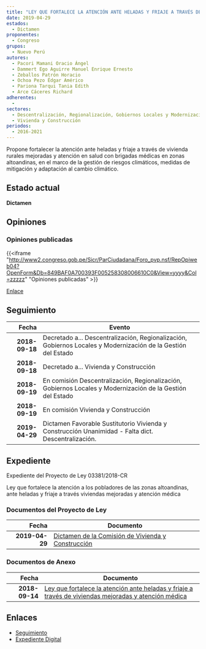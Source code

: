 ```yaml
---
title: "LEY QUE FORTALECE LA ATENCIÓN ANTE HELADAS Y FRIAJE A TRAVÉS DE VIVIENDAS MEJORADAS Y ATENCIÓN MÉDICA"
date: 2019-04-29
estados: 
  - Dictamen
proponentes: 
  - Congreso
grupos: 
  - Nuevo Perú
autores: 
  - Pacori Mamani Oracio Ángel
  - Dammert Ego Aguirre Manuel Enrique Ernesto
  - Zeballos Patrón Horacio
  - Ochoa Pezo Édgar Américo
  - Pariona Tarqui Tania Edith
  - Arce Cáceres Richard
adherentes: 
  - 
sectores: 
  - Descentralización, Regionalización, Gobiernos Locales y Modernización de la Gestión del Estado
  - Vivienda y Construcción
periodos: 
  - 2016-2021
---
```


Propone fortalecer la atención ante heladas y friaje a través de vivienda rurales mejoradas y atención en salud con brigadas médicas en zonas altoandinas, en el marco de la gestión de riesgos climáticos, medidas de mitigación y adaptación al cambio climático.


## Estado actual

**Dictamen**

## Opiniones

### Opiniones publicadas

{{<iframe "http://www2.congreso.gob.pe/Sicr/ParCiudadana/Foro_pvp.nsf/RepOpiweb04?OpenForm&Db=849BAF0A700393F005258308006610C0&View=yyyy&Col=zzzzz" "Opiniones publicadas" >}}

[Enlace](http://www2.congreso.gob.pe/Sicr/ParCiudadana/Foro_pvp.nsf/RepOpiweb04?OpenForm&Db=849BAF0A700393F005258308006610C0&View=yyyy&Col=zzzzz)

## Seguimiento

| Fecha | Evento |
|------:|--------|
| **2018-09-18** | Decretado a... Descentralización, Regionalización, Gobiernos Locales y Modernización de la Gestión del Estado|
| **2018-09-18** | Decretado a... Vivienda y Construcción|
| **2018-09-19** | En comisión Descentralización, Regionalización, Gobiernos Locales y Modernización de la Gestión del Estado|
| **2018-09-19** | En comisión Vivienda y Construcción|
| **2019-04-29** | Dictamen Favorable Sustitutorio Vivienda y Construcción Unanimidad - Falta dict. Descentralización.|


## Expediente

Expediente del Proyecto de Ley 03381/2018-CR

Ley que fortalece la atención a los pobladores de las zonas altoandinas, ante heladas y friaje a través viviendas mejoradas y atención médica


### Documentos del Proyecto de Ley

| Fecha | Documento |
|------:|--------|
| **2019-04-29** | [Dictamen de la Comisión de Vivienda y Construcción](http://www.leyes.congreso.gob.pe/Documentos/2016_2021/Dictamenes/Proyectos_de_Ley/03381DC24MAY20190429.pdf) |

### Documentos de Anexo

| Fecha | Documento |
|------:|--------|
| **2018-09-14** | [Ley que fortalece la atención ante heladas y friaje a través de viviendas mejoradas y atención médica](http://www.leyes.congreso.gob.pe/Documentos/2016_2021/Proyectos_de_Ley_y_de_Resoluciones_Legislativas/PL0338120180914..PDF) |

## Enlaces 

- [Seguimiento](http://www2.congreso.gob.pe/Sicr/TraDocEstProc/CLProLey2016.nsf/f7fff46988ca05b1052578e100829cc7/fcdb579a2203b2e805258308007338b5?OpenDocument)
- [Expediente Digital](http://www2.congreso.gob.pe/Sicr/TraDocEstProc/CLProLey2016.nsf/f7fff46988ca05b1052578e100829cc7/fcdb579a2203b2e805258308007338b5?OpenDocument&Click=05257FB7005EB655.eb71d0cf91d8294e05256cdf006b5706/$Body/0.1C6C)
